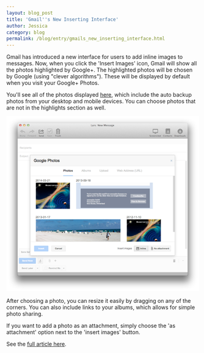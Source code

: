 ```yaml
---
layout: blog_post
title: 'Gmail''s New Inserting Interface'
author: Jessica
category: blog
permalink: /blog/entry/gmails_new_inserting_interface.html
---
```


Gmail has introduced a new interface for users to add inline images to messages. Now, when you click the 'Insert Images' icon, Gmail will show all the photos highlighted by Google+. The highlighted photos will be chosen by Google (using "clever algorithms"). These will be displayed by default when you visit your Google+ Photos.

You'll see all of the photos displayed [here](https://plus.google.com/photos), which include the auto backup photos from your desktop and mobile devices. You can choose photos that are not in the highlights section as well.

![](/assets/blog/2014-04-21-gmails_new_inserting_interface/photo_chooser.png)

After choosing a photo, you can resize it easily by dragging on any of the corners. You can also include links to your albums, which allows for simple photo sharing.

If you want to add a photo as an attachment, simply choose the 'as attachment' option next to the 'insert images' button.

See the [full article here](http://googlesystem.blogspot.ch/2014/04/gmails-new-interface-for-inserting.html).
